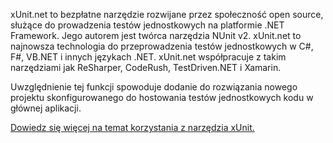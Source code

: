 ﻿xUnit.net to bezpłatne narzędzie rozwijane przez społeczność open source, służące do prowadzenia testów jednostkowych na platformie .NET Framework. Jego autorem jest twórca narzędzia NUnit v2. xUnit.net to najnowsza technologia do przeprowadzenia testów jednostkowych w C#, F#, VB.NET i innych językach .NET. xUnit.net współpracuje z takim narzędziami jak ReSharper, CodeRush, TestDriven.NET i Xamarin. 

Uwzględnienie tej funkcji spowoduje dodanie do rozwiązania nowego projektu skonfigurowanego do hostowania testów jednostkowych kodu w głównej aplikacji.

[Dowiedz się więcej na temat korzystania z narzędzia xUnit.](https://xunit.github.io/)
